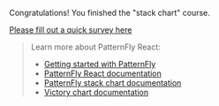 Congratulations! You finished the "stack chart" course.

[Please fill out a quick survey here](https://redhatdg.co1.qualtrics.com/jfe/form/SV_bIRZRHYJyGsKBSt?Module=charts-stackchart)

> Learn more about PatternFly React:
>- [Getting started with PatternFly](https://www.patternfly.org/v4/get-started/develop)
>- [PatternFly React documentation](https://www.patternfly.org/v4/charts/about)
>- [PatternFly stack chart documentation](https://www.patternfly.org/v4/charts/stack-chart/)
>- [Victory chart documentation](https://formidable.com/open-source/victory/docs/victory-chart/)
